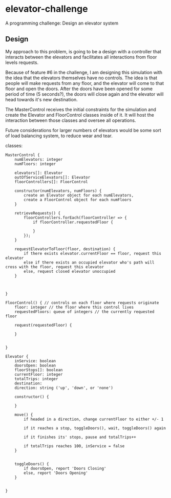 # elevator-challenge
A programming challenge: Design an elevator system 


## Design
My approach to this problem, is going to be a design with a controller that interacts between the elevators and facilitates all interactions from floor levels requests.

Because of feature #6 in the challenge, I am designing this simulation with the idea that the elevators themselves have no controls. The idea is that people will make requests from any floor, and the elevator will come to that floor and open the doors. After the doors have been opened for some period of time (5 seconds?), the doors will close again and the elevator will head towards it's new destination.

The MasterControl receives the initial constraints for the simulation and create the Elevator and FloorControl classes inside of it. It will host the interaction between those classes and oversee all operations.

Future considerations for larger numbers of elevators would be some sort of load balancing system, to reduce wear and tear.

classes:
```
MasterControl {
    numElevators: integer
    numFloors: integer

    elevators[]: Elevator
    outOfServiceElevators[]: Elevator
    floorControllers[]: FloorControl

    constructor(numElevators, numFloors) {
        create an Elevator object for each numElevators,
        create a FloorControl object for each numFloors
    }

    retrieveRequests() {
        floorControllers.forEach(floorController => {
            if floorController.requestedFloor {

            }
        });
    }

    requestElevatorToFloor(floor, destination) {
        if there exists elevator.currentFloor == floor, request this elevator
        else if there exists an occupied elevator who's path will cross with the floor, request this elevator
        else, request closed elevator unoccupied
    }


    
}
```
```
FloorControl() { // controls on each floor where requests originate
    floor: integer // the floor where this control lives 
    requestedFloors: queue of integers // the currently requested floor

    request(requestedFloor) {
        
    }


}
```
```
Elevator {
    inService: boolean
    doorsOpen: boolean
    floorStops[]: boolean
    currentFloor: integer
    totalTrips: integer
    destination: 
    direction: string ('up', 'down', or 'none')

    constructor() {

    }

    move() {
        if headed in a direction, change currentFloor to either +/- 1

        if it reaches a stop, toggleDoors(), wait, toggleDoors() again
        
        if it finishes its' stops, pause and totalTrips++
        
        if totalTrips reaches 100, inService = false
    }


    toggleDoors() {
        if doorsOpen, report 'Doors Closing'
        else, report 'Doors Opening'
    }


}
```